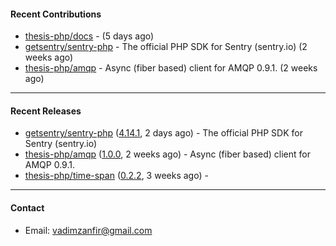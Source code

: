 #### Recent Contributions

- [thesis-php/docs](https://github.com/thesis-php/docs) -  (5 days ago)
- [getsentry/sentry-php](https://github.com/getsentry/sentry-php) - The official PHP SDK for Sentry (sentry.io) (2 weeks ago)
- [thesis-php/amqp](https://github.com/thesis-php/amqp) - Async (fiber based) client for AMQP 0.9.1. (2 weeks ago)

---

#### Recent Releases

- [getsentry/sentry-php](https://github.com/getsentry/sentry-php) ([4.14.1](https://github.com/getsentry/sentry-php/releases/tag/4.14.1), 2 days ago) - The official PHP SDK for Sentry (sentry.io)
- [thesis-php/amqp](https://github.com/thesis-php/amqp) ([1.0.0](https://github.com/thesis-php/amqp/releases/tag/1.0.0), 2 weeks ago) - Async (fiber based) client for AMQP 0.9.1.
- [thesis-php/time-span](https://github.com/thesis-php/time-span) ([0.2.2](https://github.com/thesis-php/time-span/releases/tag/0.2.2), 3 weeks ago) - 

---

#### Contact

- Email: [vadimzanfir@gmail.com](mailto://vadimzanfir@gmail.com)
